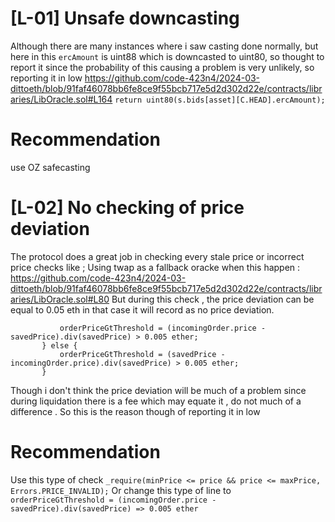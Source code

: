 # [L-01] Unsafe downcasting 
Although there are many instances where i saw casting done normally, but here in this `ercAmount` is uint88 which is downcasted to uint80, so thought to report it since the probability of this causing a problem is very unlikely, so reporting it in low
https://github.com/code-423n4/2024-03-dittoeth/blob/91faf46078bb6fe8ce9f55bcb717e5d2d302d22e/contracts/libraries/LibOracle.sol#L164
`return uint80(s.bids[asset][C.HEAD].ercAmount);`
# Recommendation 
use OZ safecasting

# [L-02] No checking of price deviation
The protocol does a great job in checking every stale price or incorrect price checks like ;
Using twap as a fallback oracke when this happen :
https://github.com/code-423n4/2024-03-dittoeth/blob/91faf46078bb6fe8ce9f55bcb717e5d2d302d22e/contracts/libraries/LibOracle.sol#L80
But during this check , the price deviation can be equal to 0.05 eth in that case  it will record as no price deviation.
 ``` if (incomingOrder.price >= savedPrice) {
            orderPriceGtThreshold = (incomingOrder.price - savedPrice).div(savedPrice) > 0.005 ether;
        } else {
            orderPriceGtThreshold = (savedPrice - incomingOrder.price).div(savedPrice) > 0.005 ether;
        } 
```
Though i don't think the price deviation will be much of a problem since during liquidation there is a fee which may equate it , do not much of a difference . So this is the reason though of reporting it in low
# Recommendation 
Use this type of check 
` _require(minPrice <= price && price <= maxPrice, Errors.PRICE_INVALID);
` 
Or change this type of  line to 
` orderPriceGtThreshold = (incomingOrder.price - savedPrice).div(savedPrice) => 0.005 ether`